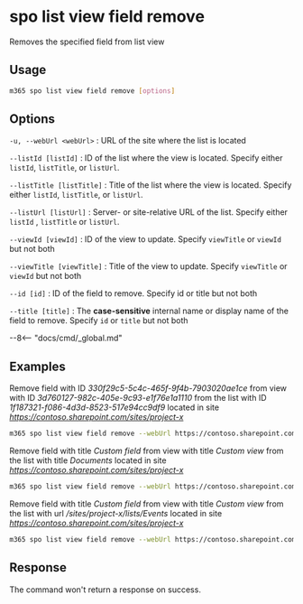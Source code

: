 # spo list view field remove

Removes the specified field from list view

## Usage

```sh
m365 spo list view field remove [options]
```

## Options

`-u, --webUrl <webUrl>`
: URL of the site where the list is located

`--listId [listId]`
: ID of the list where the view is located. Specify either `listId`, `listTitle`, or `listUrl`.

`--listTitle [listTitle]`
: Title of the list where the view is located. Specify either `listId`, `listTitle`, or `listUrl`.

 `--listUrl [listUrl]`
: Server- or site-relative URL of the list. Specify either `listId` , `listTitle` or `listUrl`.

`--viewId [viewId]`
: ID of the view to update. Specify `viewTitle` or `viewId` but not both

`--viewTitle [viewTitle]`
: Title of the view to update. Specify `viewTitle` or `viewId` but not both

`--id [id]`
: ID of the field to remove. Specify id or title but not both

`--title [title]`
: The **case-sensitive** internal name or display name of the field to remove. Specify `id` or `title` but not both

--8<-- "docs/cmd/_global.md"

## Examples

Remove field with ID _330f29c5-5c4c-465f-9f4b-7903020ae1ce_ from view with ID _3d760127-982c-405e-9c93-e1f76e1a1110_ from the list with ID _1f187321-f086-4d3d-8523-517e94cc9df9_ located in site _https://contoso.sharepoint.com/sites/project-x_

```sh
m365 spo list view field remove --webUrl https://contoso.sharepoint.com/sites/project-x --listId 1f187321-f086-4d3d-8523-517e94cc9df9 --viewId 3d760127-982c-405e-9c93-e1f76e1a1110 --id 330f29c5-5c4c-465f-9f4b-7903020ae1ce
```

Remove field with title _Custom field_ from view with title _Custom view_ from the list with title _Documents_ located in site _https://contoso.sharepoint.com/sites/project-x_

```sh
m365 spo list view field remove --webUrl https://contoso.sharepoint.com/sites/project-x --title 'Custom field' --listTitle Documents --viewTitle 'Custom view'
```

Remove field with title _Custom field_ from view with title _Custom view_ from the list with url _/sites/project-x/lists/Events_ located in site _https://contoso.sharepoint.com/sites/project-x_

```sh
m365 spo list view field remove --webUrl https://contoso.sharepoint.com/sites/project-x --fieldTitle 'Custom field' --listUrl '/sites/project-x/lists/Events' --viewTitle 'Custom view'
```

## Response

The command won't return a response on success.
